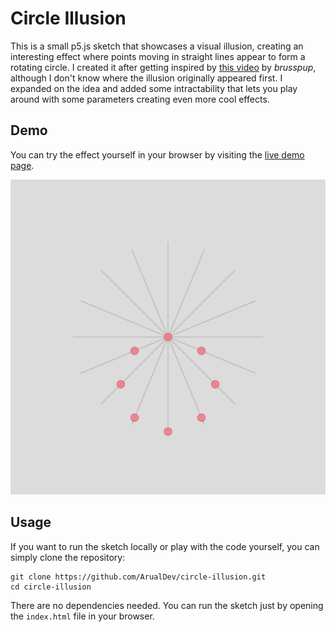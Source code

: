 # Circle Illusion

This is a small p5.js sketch that showcases a visual illusion, creating an interesting effect where points moving in straight lines appear to form a rotating circle. I created it after getting inspired by [this video](https://www.youtube.com/watch?v=pNe6fsaCVtI) by *brusspup*, although I don't know where the illusion originally appeared first. I expanded on the idea and added some intractability that lets you play around with some parameters creating even more cool effects.

## Demo
You can try the effect yourself in your browser by visiting the [live demo page](https://arualdev.github.io/circle-illusion).

![A pre-rendered animation showcasing the effect](render.gif)

## Usage
If you want to run the sketch locally or play with the code yourself, you can simply clone the repository:

```shell
git clone https://github.com/ArualDev/circle-illusion.git
cd circle-illusion
```
There are no dependencies needed. You can run the sketch just by opening the `index.html` file in your browser.
